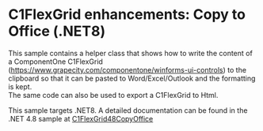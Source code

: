 # C1FlexGrid enhancements: Copy to Office (.NET8)

This sample contains a helper class that shows how to write the content of a ComponentOne C1FlexGrid (https://www.grapecity.com/componentone/winforms-ui-controls) 
to the clipboard so that it can be pasted to Word/Excel/Outlook and the formatting is kept.  
The same code can also be used to export a C1FlexGrid to Html.

This sample targets .NET8. A detailed documentation can be found in the .NET 4.8 sample at [C1FlexGrid48CopyOffice](/C1FlexGrid48CopyOffice)